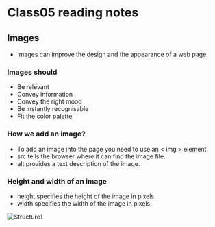 # Class05 reading notes #

## Images ## 
 - Images can improve the design and the appearance of a web page.

### Images should ### 
 - Be relevant
 - Convey information
 - Convey the right mood
 - Be instantly recognisable
 - Fit the color palette
 
### How we add an image? ###
- To add an image into the page you need to use an < img > element.
- src tells the browser where it can find the image file.
- alt provides a text description of the image.

### Height and width of an image ###
- height  specifies the height of the image in pixels.
- width  specifies the width of the image in pixels.

![Structure1](https://www.tutorialspoint.com/assets/questions/media/2929/html_attribute.jpg)





